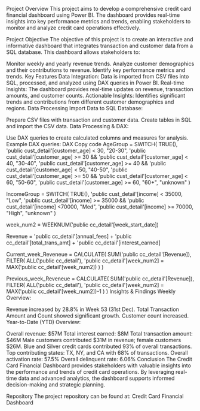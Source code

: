 Project Overview
This project aims to develop a comprehensive credit card financial dashboard using Power BI. The dashboard provides real-time insights into key performance metrics and trends, enabling stakeholders to monitor and analyze credit card operations effectively.

Project Objective
The objective of this project is to create an interactive and informative dashboard that integrates transaction and customer data from a SQL database. This dashboard allows stakeholders to:

Monitor weekly and yearly revenue trends.
Analyze customer demographics and their contributions to revenue.
Identify key performance metrics and trends.
Key Features
Data Integration: Data is imported from CSV files into SQL, processed, and analyzed using DAX queries in Power BI.
Real-time Insights: The dashboard provides real-time updates on revenue, transaction amounts, and customer counts.
Actionable Insights: Identifies significant trends and contributions from different customer demographics and regions.
Data Processing
Import Data to SQL Database:

Prepare CSV files with transaction and customer data.
Create tables in SQL and import the CSV data.
Data Processing & DAX:

Use DAX queries to create calculated columns and measures for analysis.
Example DAX queries:
DAX
Copy code
AgeGroup = SWITCH(
  TRUE(),
  'public cust_detail'[customer_age] < 30, "20-30",
  'public cust_detail'[customer_age] >= 30 && 'public cust_detail'[customer_age] < 40, "30-40",
  'public cust_detail'[customer_age] >= 40 && 'public cust_detail'[customer_age] < 50, "40-50",
  'public cust_detail'[customer_age] >= 50 && 'public cust_detail'[customer_age] < 60, "50-60",
  'public cust_detail'[customer_age] >= 60, "60+",
  "unknown"
)

IncomeGroup = SWITCH(
  TRUE(),
  'public cust_detail'[income] < 35000, "Low",
  'public cust_detail'[income] >= 35000 && 'public cust_detail'[income] <70000, "Med",
  'public cust_detail'[income] >= 70000, "High",
  "unknown"
)

week_num2 = WEEKNUM('public cc_detail'[week_start_date])

Revenue = 'public cc_detail'[annual_fees] + 'public cc_detail'[total_trans_amt] + 'public cc_detail'[interest_earned]

Current_week_Reveneue = CALCULATE(
  SUM('public cc_detail'[Revenue]),
  FILTER(
    ALL('public cc_detail'),
    'public cc_detail'[week_num2] = MAX('public cc_detail'[week_num2])
  )
) 

Previous_week_Reveneue = CALCULATE(
  SUM('public cc_detail'[Revenue]),
  FILTER(
    ALL('public cc_detail'),
    'public cc_detail'[week_num2] = MAX('public cc_detail'[week_num2])-1
  )
)
Insights & Findings
Weekly Overview:

Revenue increased by 28.8% in Week 53 (31st Dec).
Total Transaction Amount and Count showed significant growth.
Customer count increased.
Year-to-Date (YTD) Overview:

Overall revenue: $57M
Total interest earned: $8M
Total transaction amount: $46M
Male customers contributed $31M in revenue; female customers $26M.
Blue and Silver credit cards contributed 93% of overall transactions.
Top contributing states: TX, NY, and CA with 68% of transactions.
Overall activation rate: 57.5%
Overall delinquent rate: 6.06%
Conclusion
The Credit Card Financial Dashboard provides stakeholders with valuable insights into the performance and trends of credit card operations. By leveraging real-time data and advanced analytics, the dashboard supports informed decision-making and strategic planning.

Repository
The project repository can be found at: Credit Card Financial Dashboard
